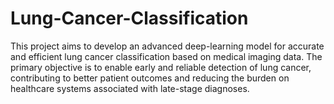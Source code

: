 # Lung-Cancer-Classification
 This project aims to develop an advanced deep-learning model for accurate and efficient lung cancer
 classification based on medical imaging data. The primary objective is to enable early and reliable
 detection of lung cancer, contributing to better patient outcomes and reducing the burden on
 healthcare systems associated with late-stage diagnoses.
